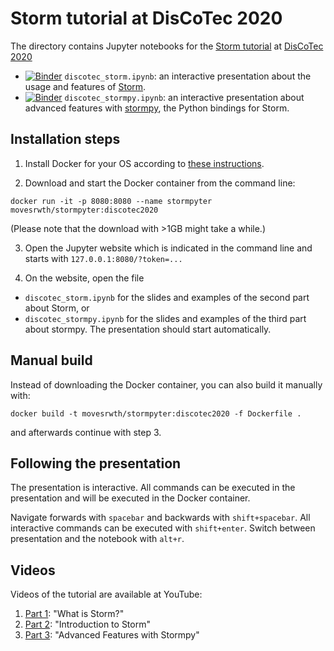 # Storm tutorial at DisCoTec 2020

The directory contains Jupyter notebooks for the [Storm tutorial](https://www.discotec.org/2020/tutorials#the-probabilistic-model-checker-storm) at [DisCoTec 2020](https://www.discotec.org/2020/)

- [![Binder](https://mybinder.org/badge_logo.svg)](https://mybinder.org/v2/gh/moves-rwth/stormpyter/master?filepath=tutorial_discotec2020%2Fdiscotec_storm.ipynb)
`discotec_storm.ipynb`: an interactive presentation about the usage and features of [Storm](https://www.stormchecker.org/).
- [![Binder](https://mybinder.org/badge_logo.svg)](https://mybinder.org/v2/gh/moves-rwth/stormpyter/master?filepath=tutorial_discotec2020%2Fdiscotec_stormpy.ipynb)
`discotec_stormpy.ipynb`: an interactive presentation about advanced features with [stormpy](https://moves-rwth.github.io/stormpy/), the Python bindings for Storm.


## Installation steps

1. Install Docker for your OS according to [these instructions](https://docs.docker.com/get-docker/).

2. Download and start the Docker container from the command line:

```
docker run -it -p 8080:8080 --name stormpyter movesrwth/stormpyter:discotec2020
```
(Please note that the download with >1GB might take a while.)

3. Open the Jupyter website which is indicated in the command line and starts with `127.0.0.1:8080/?token=...`

4. On the website, open the file
- `discotec_storm.ipynb` for the slides and examples of the second part about Storm, or
- `discotec_stormpy.ipynb` for the slides and examples of the third part about stormpy.
The presentation should start automatically.

## Manual build
Instead of downloading the Docker container, you can also build it manually with:
```
docker build -t movesrwth/stormpyter:discotec2020 -f Dockerfile .
```
and afterwards continue with step 3.

## Following the presentation

The presentation is interactive.
All commands can be executed in the presentation and will be executed in the Docker container.

Navigate forwards with `spacebar` and backwards with `shift+spacebar`.
All interactive commands can be executed with `shift+enter`.
Switch between presentation and the notebook with `alt+r`.

## Videos

Videos of the tutorial are available at YouTube:
1. [Part 1](https://www.youtube.com/watch?v=TTfSZGiCQ3I): "What is Storm?"
2. [Part 2](https://www.youtube.com/watch?v=rCgoqV5hesQ): "Introduction to Storm"
3. [Part 3](https://www.youtube.com/watch?v=WR72wrvtta0): "Advanced Features with Stormpy"

